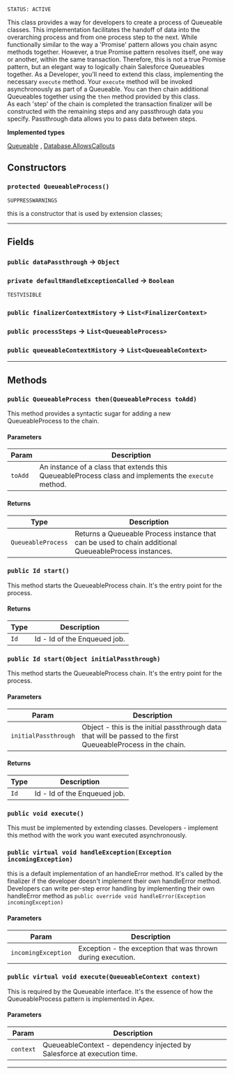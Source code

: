 `STATUS: ACTIVE`

This class provides a way for developers to create a process of Queueable classes. This implementation
facilitates the handoff of data into the overarching process and from one process step to the next. While
functionally similar to the way a 'Promise' pattern allows you chain async methods together. However, a true Promise
pattern resolves itself, one way or another, within the same transaction. Therefore, this is not a true Promise
pattern, but an elegant way to logically chain Salesforce Queueables together. As a Developer, you'll need to extend
this class, implementing the necessary `execute` method. Your `execute` method will be invoked asynchronously as part
of a Queueable. You can then chain additional Queueables together using the `then` method provided by this class.
<br>
As each 'step' of the chain is completed the transaction finalizer will be constructed with the remaining steps and
any passthrough data you specify. Passthrough data allows you to pass data between steps.

**Implemented types**

[Queueable](Queueable)
,
[Database.AllowsCallouts](Database.AllowsCallouts)

## Constructors

### `protected QueueableProcess()`

`SUPPRESSWARNINGS`

this is a constructor that is used by extension classes;

---

## Fields

### `public dataPassthrough` → `Object`

### `private defaultHandleExceptionCalled` → `Boolean`

`TESTVISIBLE`

### `public finalizerContextHistory` → `List<FinalizerContext>`

### `public processSteps` → `List<QueueableProcess>`

### `public queueableContextHistory` → `List<QueueableContext>`

---

## Methods

### `public QueueableProcess then(QueueableProcess toAdd)`

This method provides a syntactic sugar for adding a new QueueableProcess to the chain.

#### Parameters

| Param   | Description                                                                                          |
| ------- | ---------------------------------------------------------------------------------------------------- |
| `toAdd` | An instance of a class that extends this QueueableProcess class and implements the `execute` method. |

#### Returns

| Type               | Description                                                                                           |
| ------------------ | ----------------------------------------------------------------------------------------------------- |
| `QueueableProcess` | Returns a Queueable Process instance that can be used to chain additional QueueableProcess instances. |

### `public Id start()`

This method starts the QueueableProcess chain. It's the entry point for the process.

#### Returns

| Type | Description                  |
| ---- | ---------------------------- |
| `Id` | Id - Id of the Enqueued job. |

### `public Id start(Object initialPassthrough)`

This method starts the QueueableProcess chain. It's the entry point for the process.

#### Parameters

| Param                | Description                                                                                                   |
| -------------------- | ------------------------------------------------------------------------------------------------------------- |
| `initialPassthrough` | Object - this is the initial passthrough data that will be passed to the first QueueableProcess in the chain. |

#### Returns

| Type | Description                  |
| ---- | ---------------------------- |
| `Id` | Id - Id of the Enqueued job. |

### `public void execute()`

This must be implemented by extending classes. Developers - implement this method with the work you want executed asynchronously.

### `public virtual void handleException(Exception incomingException)`

this is a default implementation of an handleError method. It's called by the finalizer if the developer doesn't implement their own handleError method. Developers can write per-step error handling by implementing their own handleError method as `public override void handleError(Exception incomingException)`

#### Parameters

| Param               | Description                                                 |
| ------------------- | ----------------------------------------------------------- |
| `incomingException` | Exception - the exception that was thrown during execution. |

### `public virtual void execute(QueueableContext context)`

This is required by the Queueable interface. It's the essence of how the QueueableProcess pattern is implemented in Apex.

#### Parameters

| Param     | Description                                                             |
| --------- | ----------------------------------------------------------------------- |
| `context` | QueueableContext - dependency injected by Salesforce at execution time. |

---
